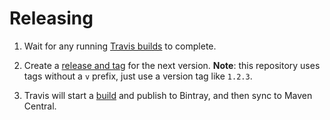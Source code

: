 # Releasing

1. Wait for any running [Travis builds](https://travis-ci.com/github/cloudstateio/kotlin-support/builds) to complete.

2. Create a [release and tag](https://github.com/cloudstateio/kotlin-support/releases) for the next version.
   **Note**: this repository uses tags without a `v` prefix, just use a version tag like `1.2.3`.

3. Travis will start a [build](https://travis-ci.com/github/cloudstateio/kotlin-support/builds) and publish to Bintray, and then sync to Maven Central.
